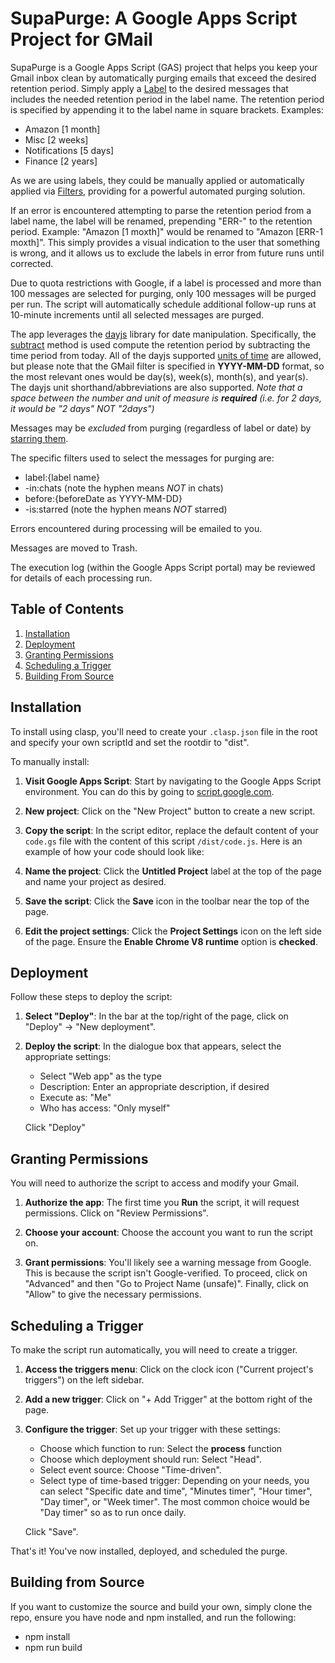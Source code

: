 # SupaPurge: A Google Apps Script Project for GMail

SupaPurge is a Google Apps Script (GAS) project that helps you keep your Gmail inbox clean by automatically purging emails that exceed the desired retention period. Simply apply a [Label](https://support.google.com/mail/answer/118708) to the desired messages that includes the needed retention period in the label name. The retention period is specified by appending it to the label name in square brackets.  Examples:

* Amazon [1 month]
* Misc [2 weeks]
* Notifications [5 days]
* Finance [2 years]

As we are using labels, they could be manually applied or automatically applied via [Filters](https://workspace.google.com/blog/productivity-collaboration/how-to-master-gmails-advanced-search-and-labelling), providing for a powerful automated purging solution.

If an error is encountered attempting to parse the retention period from a label name, the label will be renamed, prepending "ERR-" to the retention period.  Example:  "Amazon [1 moxth]" would be renamed to "Amazon [ERR-1 moxth]". This simply provides a visual indication to the user that something is wrong, and it allows us to exclude the labels in error from future runs until corrected.

Due to quota restrictions with Google, if a label is processed and more than 100 messages are selected for purging, only 100 messages will be purged per run.  The script will automatically schedule additional follow-up runs at 10-minute increments until all selected messages are purged.

The app leverages the [dayjs](https://day.js.org/) library for date manipulation.  Specifically, the [subtract](https://day.js.org/docs/en/manipulate/subtract) method is used compute the retention period by subtracting the time period from today.  All of the dayjs supported [units of time](https://day.js.org/docs/en/manipulate/add#list-of-all-available-units) are allowed, but please note that the GMail filter is specified in **YYYY-MM-DD** format, so the most relevant ones would be day(s), week(s), month(s), and year(s).  The dayjs unit shorthand/abbreviations are also supported.  *Note that a space between the number and unit of measure is **required** (i.e. for 2 days, it would be "2 days" NOT "2days")*

Messages may be *excluded* from purging (regardless of label or date) by [starring them](https://support.google.com/mail/answer/5904).

The specific filters used to select the messages for purging are:
* label:{label name}
* -in:chats (note the hyphen means *NOT* in chats)
* before:{beforeDate as YYYY-MM-DD}
* -is:starred (note the hyphen means *NOT* starred)

Errors encountered during processing will be emailed to you.

Messages are moved to Trash.

The execution log (within the Google Apps Script portal) may be reviewed for details of each processing run.

## Table of Contents

1. [Installation](#installation)
2. [Deployment](#deployment)
3. [Granting Permissions](#granting-permissions)
4. [Scheduling a Trigger](#scheduling-a-trigger)
5. [Building From Source](#building-from-source)

## Installation

To install using clasp, you'll need to create your ````.clasp.json```` file in the root and specify your own scriptId and set the rootdir to "dist". 

To manually install:

1. **Visit Google Apps Script**: Start by navigating to the Google Apps Script environment. You can do this by going to [script.google.com](https://script.google.com/). 

2. **New project**: Click on the "New Project" button to create a new script.

3. **Copy the script**: In the script editor, replace the default content of your ````code.gs```` file with the content of this script ````/dist/code.js````. Here is an example of how your code should look like:

4. **Name the project**: Click the **Untitled Project** label at the top of the page and name your project as desired.

5. **Save the script**: Click the **Save** icon in the toolbar near the top of the page. 

6. **Edit the project settings**: Click the **Project Settings** icon on the left side of the page.  Ensure the **Enable Chrome V8 runtime** option is **checked**.

## Deployment

Follow these steps to deploy the script:

1. **Select "Deploy"**: In the bar at the top/right of the page, click on "Deploy" -> "New deployment".  

2. **Deploy the script**: In the dialogue box that appears, select the appropriate settings:
    - Select "Web app" as the type
    - Description: Enter an appropriate description, if desired
    - Execute as: "Me"
    - Who has access: "Only myself"

    Click "Deploy"

## Granting Permissions

You will need to authorize the script to access and modify your Gmail.

1. **Authorize the app**: The first time you **Run** the script, it will request permissions. Click on "Review Permissions".

2. **Choose your account**: Choose the account you want to run the script on.

3. **Grant permissions**: You'll likely see a warning message from Google. This is because the script isn't Google-verified. To proceed, click on "Advanced" and then "Go to Project Name (unsafe)". Finally, click on "Allow" to give the necessary permissions.

## Scheduling a Trigger

To make the script run automatically, you will need to create a trigger.

1. **Access the triggers menu**: Click on the clock icon ("Current project's triggers") on the left sidebar.

2. **Add a new trigger**: Click on "+ Add Trigger" at the bottom right of the page.

3. **Configure the trigger**: Set up your trigger with these settings:

    - Choose which function to run: Select the **process** function
    - Choose which deployment should run: Select "Head".
    - Select event source: Choose "Time-driven".
    - Select type of time-based trigger: Depending on your needs, you can select "Specific date and time", "Minutes timer", "Hour timer", "Day timer", or "Week timer".  The most common choice would be "Day timer" so as to run once daily.
   
    Click "Save".

That's it! You've now installed, deployed, and scheduled the purge. 

## Building from Source

If you want to customize the source and build your own, simply clone the repo, ensure you have node and npm installed, and run the following:
* npm install
* npm run build
